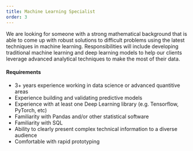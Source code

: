 ```yaml
---
title: Machine Learning Specialist
order: 3
---
```


We are looking for someone with a strong mathematical background that is able to come up with robust solutions to difficult problems using the latest techniques in machine learning. Responsibilities will include developing traditional machine learning and deep learning models to help our clients leverage advanced analytical techniques to make the most of their data.

#### Requirements
* 3+ years experience working in data science or advanced quantitive areas
* Experience building and validating predictive models
* Experience with at least one Deep Learning library (e.g. Tensorflow, PyTorch, etc)
* Familiarity with Pandas and/or other statistical software
* Familiarity with SQL
* Ability to clearly present complex technical information to a diverse audience
* Comfortable with rapid prototyping
